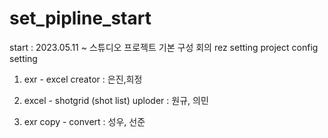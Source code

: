 # set_pipline_start

start : 2023.05.11 ~ 
  스튜디오 프로젝트 기본 구성 회의
  rez setting
  project config setting
 
1. exr - excel creator : 은진,희정

3. excel - shotgrid (shot list) uploder : 원규, 의민

5. exr copy - convert : 성우, 선준
  
